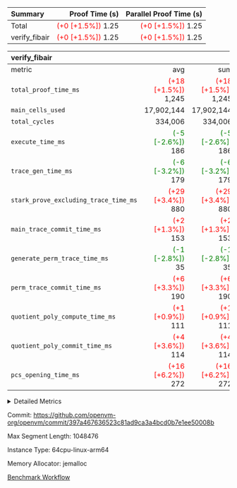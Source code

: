 | Summary | Proof Time (s) | Parallel Proof Time (s) |
|:---|---:|---:|
| Total | <span style='color: red'>(+0 [+1.5%])</span> 1.25 | <span style='color: red'>(+0 [+1.5%])</span> 1.25 |
| verify_fibair | <span style='color: red'>(+0 [+1.5%])</span> 1.25 | <span style='color: red'>(+0 [+1.5%])</span> 1.25 |


| verify_fibair |||||
|:---|---:|---:|---:|---:|
|metric|avg|sum|max|min|
| `total_proof_time_ms ` | <span style='color: red'>(+18 [+1.5%])</span> 1,245 | <span style='color: red'>(+18 [+1.5%])</span> 1,245 | <span style='color: red'>(+18 [+1.5%])</span> 1,245 | <span style='color: red'>(+18 [+1.5%])</span> 1,245 |
| `main_cells_used     ` |  17,902,144 |  17,902,144 |  17,902,144 |  17,902,144 |
| `total_cycles        ` |  334,006 |  334,006 |  334,006 |  334,006 |
| `execute_time_ms     ` | <span style='color: green'>(-5 [-2.6%])</span> 186 | <span style='color: green'>(-5 [-2.6%])</span> 186 | <span style='color: green'>(-5 [-2.6%])</span> 186 | <span style='color: green'>(-5 [-2.6%])</span> 186 |
| `trace_gen_time_ms   ` | <span style='color: green'>(-6 [-3.2%])</span> 179 | <span style='color: green'>(-6 [-3.2%])</span> 179 | <span style='color: green'>(-6 [-3.2%])</span> 179 | <span style='color: green'>(-6 [-3.2%])</span> 179 |
| `stark_prove_excluding_trace_time_ms` | <span style='color: red'>(+29 [+3.4%])</span> 880 | <span style='color: red'>(+29 [+3.4%])</span> 880 | <span style='color: red'>(+29 [+3.4%])</span> 880 | <span style='color: red'>(+29 [+3.4%])</span> 880 |
| `main_trace_commit_time_ms` | <span style='color: red'>(+2 [+1.3%])</span> 153 | <span style='color: red'>(+2 [+1.3%])</span> 153 | <span style='color: red'>(+2 [+1.3%])</span> 153 | <span style='color: red'>(+2 [+1.3%])</span> 153 |
| `generate_perm_trace_time_ms` | <span style='color: green'>(-1 [-2.8%])</span> 35 | <span style='color: green'>(-1 [-2.8%])</span> 35 | <span style='color: green'>(-1 [-2.8%])</span> 35 | <span style='color: green'>(-1 [-2.8%])</span> 35 |
| `perm_trace_commit_time_ms` | <span style='color: red'>(+6 [+3.3%])</span> 190 | <span style='color: red'>(+6 [+3.3%])</span> 190 | <span style='color: red'>(+6 [+3.3%])</span> 190 | <span style='color: red'>(+6 [+3.3%])</span> 190 |
| `quotient_poly_compute_time_ms` | <span style='color: red'>(+1 [+0.9%])</span> 111 | <span style='color: red'>(+1 [+0.9%])</span> 111 | <span style='color: red'>(+1 [+0.9%])</span> 111 | <span style='color: red'>(+1 [+0.9%])</span> 111 |
| `quotient_poly_commit_time_ms` | <span style='color: red'>(+4 [+3.6%])</span> 114 | <span style='color: red'>(+4 [+3.6%])</span> 114 | <span style='color: red'>(+4 [+3.6%])</span> 114 | <span style='color: red'>(+4 [+3.6%])</span> 114 |
| `pcs_opening_time_ms ` | <span style='color: red'>(+16 [+6.2%])</span> 272 | <span style='color: red'>(+16 [+6.2%])</span> 272 | <span style='color: red'>(+16 [+6.2%])</span> 272 | <span style='color: red'>(+16 [+6.2%])</span> 272 |



<details>
<summary>Detailed Metrics</summary>

|  | verify_program_compile_ms | total_cells | stark_prove_excluding_trace_time_ms | quotient_poly_compute_time_ms | quotient_poly_commit_time_ms | perm_trace_commit_time_ms | pcs_opening_time_ms | main_trace_commit_time_ms |
| --- | --- | --- | --- | --- | --- | --- | --- |
|  | 7 | 65,536 | 42 | 2 | 7 | 0 | 25 | 6 | 

| air_name | rows | quotient_deg | main_cols | interactions | constraints | cells |
| --- | --- | --- | --- | --- | --- | --- |
| AccessAdapterAir<2> |  | 2 |  | 5 | 12 |  | 
| AccessAdapterAir<4> |  | 2 |  | 5 | 12 |  | 
| AccessAdapterAir<8> |  | 2 |  | 5 | 12 |  | 
| FibonacciAir | 32,768 | 1 | 2 |  | 5 | 65,536 | 
| FriReducedOpeningAir |  | 2 |  | 39 | 71 |  | 
| JalRangeCheckAir |  | 2 |  | 9 | 14 |  | 
| NativePoseidon2Air<BabyBearParameters>, 1> |  | 2 |  | 136 | 572 |  | 
| PhantomAir |  | 2 |  | 3 | 5 |  | 
| ProgramAir |  | 1 |  | 1 | 4 |  | 
| VariableRangeCheckerAir |  | 1 |  | 1 | 4 |  | 
| VmAirWrapper<AluNativeAdapterAir, FieldArithmeticCoreAir> |  | 2 |  | 15 | 27 |  | 
| VmAirWrapper<BranchNativeAdapterAir, BranchEqualCoreAir<1> |  | 2 |  | 11 | 25 |  | 
| VmAirWrapper<NativeAdapterAir<2, 0>, PublicValuesCoreAir> |  | 2 |  | 11 | 29 |  | 
| VmAirWrapper<NativeLoadStoreAdapterAir<1>, NativeLoadStoreCoreAir<1> |  | 2 |  | 15 | 20 |  | 
| VmAirWrapper<NativeLoadStoreAdapterAir<4>, NativeLoadStoreCoreAir<4> |  | 2 |  | 15 | 20 |  | 
| VmAirWrapper<NativeVectorizedAdapterAir<4>, FieldExtensionCoreAir> |  | 2 |  | 15 | 27 |  | 
| VmConnectorAir |  | 2 |  | 5 | 10 |  | 
| VolatileBoundaryAir |  | 2 |  | 4 | 17 |  | 

| group | trace_gen_time_ms | total_proof_time_ms | total_cycles | total_cells | stark_prove_excluding_trace_time_ms | quotient_poly_compute_time_ms | quotient_poly_commit_time_ms | perm_trace_commit_time_ms | pcs_opening_time_ms | main_trace_commit_time_ms | main_cells_used | generate_perm_trace_time_ms | execute_time_ms |
| --- | --- | --- | --- | --- | --- | --- | --- | --- | --- | --- | --- | --- | --- |
| verify_fibair | 179 | 1,245 | 334,006 | 61,884,586 | 880 | 111 | 114 | 190 | 272 | 153 | 17,902,144 | 35 | 186 | 

| group | air_name | rows | prep_cols | perm_cols | main_cols | cells |
| --- | --- | --- | --- | --- | --- | --- |
| verify_fibair | AccessAdapterAir<2> | 131,072 |  | 16 | 11 | 3,538,944 | 
| verify_fibair | AccessAdapterAir<4> | 65,536 |  | 16 | 13 | 1,900,544 | 
| verify_fibair | AccessAdapterAir<8> | 128 |  | 16 | 17 | 4,224 | 
| verify_fibair | FriReducedOpeningAir | 2,048 |  | 84 | 27 | 227,328 | 
| verify_fibair | JalRangeCheckAir | 32,768 |  | 28 | 12 | 1,310,720 | 
| verify_fibair | NativePoseidon2Air<BabyBearParameters>, 1> | 32,768 |  | 312 | 398 | 23,265,280 | 
| verify_fibair | PhantomAir | 16,384 |  | 12 | 6 | 294,912 | 
| verify_fibair | ProgramAir | 8,192 |  | 8 | 10 | 147,456 | 
| verify_fibair | VariableRangeCheckerAir | 262,144 | 2 | 8 | 1 | 2,359,296 | 
| verify_fibair | VmAirWrapper<AluNativeAdapterAir, FieldArithmeticCoreAir> | 262,144 |  | 36 | 29 | 17,039,360 | 
| verify_fibair | VmAirWrapper<BranchNativeAdapterAir, BranchEqualCoreAir<1> | 32,768 |  | 28 | 23 | 1,671,168 | 
| verify_fibair | VmAirWrapper<NativeLoadStoreAdapterAir<1>, NativeLoadStoreCoreAir<1> | 65,536 |  | 40 | 21 | 3,997,696 | 
| verify_fibair | VmAirWrapper<NativeLoadStoreAdapterAir<4>, NativeLoadStoreCoreAir<4> | 32,768 |  | 40 | 27 | 2,195,456 | 
| verify_fibair | VmAirWrapper<NativeVectorizedAdapterAir<4>, FieldExtensionCoreAir> | 32,768 |  | 36 | 38 | 2,424,832 | 
| verify_fibair | VmConnectorAir | 2 | 1 | 16 | 5 | 42 | 
| verify_fibair | VolatileBoundaryAir | 65,536 |  | 12 | 11 | 1,507,328 | 

| group | trace_height_constraint | weighted_sum | threshold |
| --- | --- | --- | --- |
| verify_fibair | 0 | 1,085,444 | 2,013,265,921 | 
| verify_fibair | 1 | 5,411,200 | 2,013,265,921 | 
| verify_fibair | 2 | 542,722 | 2,013,265,921 | 
| verify_fibair | 3 | 5,280,004 | 2,013,265,921 | 
| verify_fibair | 4 | 65,536 | 2,013,265,921 | 
| verify_fibair | 5 | 12,655,242 | 2,013,265,921 | 

| trace_height_constraint | threshold |
| --- | --- |
| 0 | 2,013,265,921 | 

</details>


Commit: https://github.com/openvm-org/openvm/commit/397a467636523c81ad9ca3a4bcd0b7e1ee50008b

Max Segment Length: 1048476

Instance Type: 64cpu-linux-arm64

Memory Allocator: jemalloc

[Benchmark Workflow](https://github.com/openvm-org/openvm/actions/runs/13954580330)
